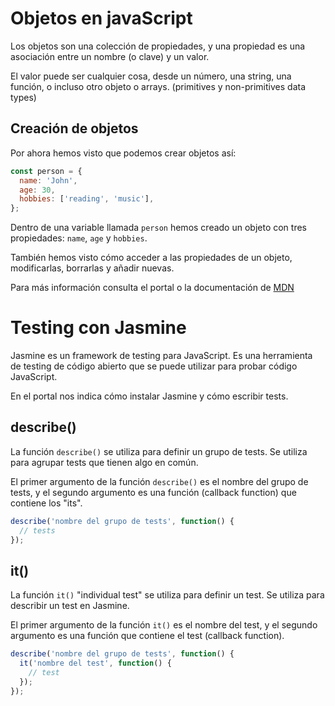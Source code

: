 # Objetos en javaScript

Los objetos son una colección de propiedades, y una propiedad es una asociación entre un nombre (o clave) y un valor. 

El valor puede ser cualquier cosa, desde un número, una string, una función, o incluso otro objeto o arrays. (primitives y non-primitives data types)

## Creación de objetos

Por ahora hemos visto que podemos crear objetos así:

```javascript
const person = {
  name: 'John',
  age: 30,
  hobbies: ['reading', 'music'],
};
```

Dentro de una variable llamada `person` hemos creado un objeto con tres propiedades: `name`, `age` y `hobbies`.

También hemos visto cómo acceder a las propiedades de un objeto, modificarlas, borrarlas y añadir nuevas.

Para más información consulta el portal o la documentación de [MDN](https://developer.mozilla.org/es/docs/Web/JavaScript/Guide/Trabajando_con_objectos)

# Testing con Jasmine

Jasmine es un framework de testing para JavaScript. Es una herramienta de testing de código abierto que se puede utilizar para probar código JavaScript.

En el portal nos indica cómo instalar Jasmine y cómo escribir tests.

## describe()

La función `describe()` se utiliza para definir un grupo de tests. Se utiliza para agrupar tests que tienen algo en común.

El primer argumento de la función `describe()` es el nombre del grupo de tests, y el segundo argumento es una función (callback function) que contiene los "its".

```javascript
describe('nombre del grupo de tests', function() {
  // tests
});
```

## it()

La función `it()` "individual test" se utiliza para definir un test. Se utiliza para describir un test en Jasmine.

El primer argumento de la función `it()` es el nombre del test, y el segundo argumento es una función que contiene el test (callback function).

```javascript
describe('nombre del grupo de tests', function() {
  it('nombre del test', function() {
    // test
  });
});
```